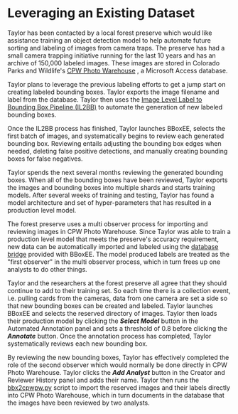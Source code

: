 # Leveraging an Existing Dataset

Taylor has been contacted by a local forest preserve which would like assistance training an object detection model to help automate future sorting and labeling of images from camera traps. The preserve has had a small camera trapping initiative running for the last 10 years and has an archive of 150,000 labeled images. These images are stored in Colorado Parks and Wildlife's [CPW Photo Warehouse](https://cpw.state.co.us/learn/Pages/ResearchMammalsSoftware.aspx) , a Microsoft Access database. 

Taylor plans to leverage the previous labeling efforts to get a jump start on creating labeled bounding boxes. Taylor exports the image filename and label from the database. Taylor then uses the [Image Level Label to Bounding Box Pipeline (IL2BB)](https://github.com/persts/IL2BB) to automate the generation of new labeled bounding boxes.

Once the IL2BB process has finished, Taylor launches BBoxEE, selects the first batch of images, and systematically begins to review each generated bounding box. Reviewing entails adjusting the bounding box edges when needed, deleting false positive detections, and manually creating bounding boxes for false negatives.

Taylor spends the next several months reviewing the generated bounding boxes. When all of the bounding boxes have been reviewed, Taylor exports the images and bounding boxes into multiple shards and starts training models. After several weeks of training and testing, Taylor has found a model architecture and set of hyper-parameters that has resulted in a production level model.

The forest preserve uses a multi observer process for importing and reviewing images in CPW Photo Warehouse. Since Taylor was able to train a production level model that meets the preserve's accuracy requirement, new data can be automatically imported and labeled using the [database bridge](https://github.com/persts/BBoxEE/tree/master/database-tools) provided with BBoxEE. The model produced labels are treated as the "first observer" in the multi observer process, which in turn frees up one analysts to do other things. 

Taylor and the researchers at the forest preserve all agree that they should continue to add to their training set. So each time there is a collection event, i.e. pulling cards from the cameras, data from one camera are set a side so that new bounding boxes can be created and labeled. Taylor launches BBoxEE and selects the reserved directory of images. Taylor then loads their production model by clicking the ***Select Model*** button in the Automated Annotation panel and sets a threshold of 0.8 before clicking the ***Annotate*** button. Once the annotation process has completed, Taylor systematically reviews each new bounding box.

By reviewing the new bounding boxes, Taylor has effectively completed the role of the second observer which would normally be done directly in CPW Photo Warehouse. Taylor clicks the ***Add Analyst*** button in the Creator and Reviewer History panel and adds their name.  Taylor then runs the [bbx2cpwpw.py](https://github.com/persts/BBoxEE/tree/master/converters) script to import the reserved images and their labels directly into CPW Photo Warehouse, which in turn documents in the database that the images have been reviewed by two analysts. 

